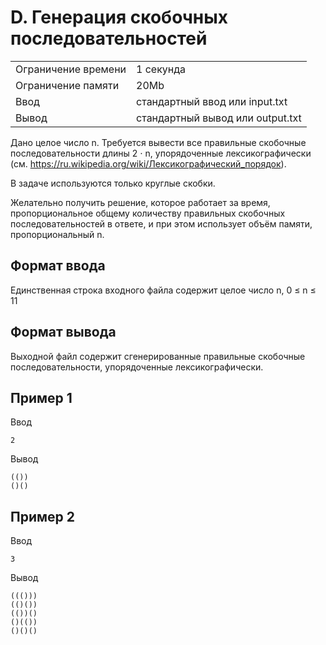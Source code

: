 # D. Генерация скобочных последовательностей
| | |
|---|---|
| Ограничение времени|	1 секунда |
| Ограничение памяти|	20Mb |
| Ввод |	стандартный ввод или input.txt |
| Вывод |	стандартный вывод или output.txt |
Дано целое число n. Требуется вывести все правильные скобочные последовательности длины 2 ⋅ n, упорядоченные лексикографически (см. https://ru.wikipedia.org/wiki/Лексикографический_порядок).

В задаче используются только круглые скобки.

Желательно получить решение, которое работает за время, пропорциональное общему количеству правильных скобочных последовательностей в ответе, и при этом использует объём памяти, пропорциональный n.

## Формат ввода
Единственная строка входного файла содержит целое число n, 0 ≤ n ≤ 11

## Формат вывода
Выходной файл содержит сгенерированные правильные скобочные последовательности, упорядоченные лексикографически.

## Пример 1
Ввод
```text
2
```
Вывод
```text
(())
()()
```
## Пример 2
Ввод
```text
3
```
Вывод
```text
((()))
(()())
(())()
()(())
()()()
```
